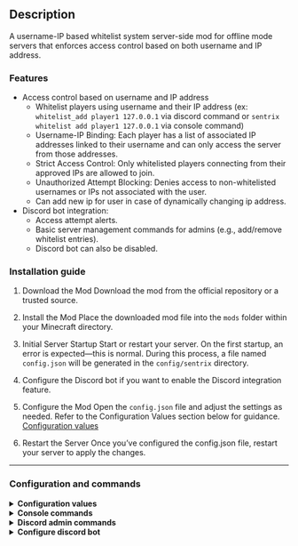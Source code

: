 ## Description

A username-IP based whitelist system server-side mod for offline mode servers that enforces access control based on both username and IP address.

### Features

- Access control based on username and IP address
  - Whitelist players using username and their IP address (ex: `whitelist_add player1 127.0.0.1` via discord command or `sentrix whitelist add player1 127.0.0.1` via console command)
  - Username-IP Binding: Each player has a list of associated IP addresses linked to their username and can only access the server from those addresses.
  - Strict Access Control: Only whitelisted players connecting from their approved IPs are allowed to join.
  - Unauthorized Attempt Blocking: Denies access to non-whitelisted usernames or IPs not associated with the user.
  - Can add new ip for user in case of dynamically changing ip address.
- Discord bot integration:
  - Access attempt alerts.
  - Basic server management commands for admins (e.g., add/remove whitelist entries).
  - Discord bot can also be disabled.

### Installation guide

1. Download the Mod
   Download the mod from the official repository or a trusted source.

2. Install the Mod
   Place the downloaded mod file into the `mods` folder within your Minecraft directory.

3. Initial Server Startup
   Start or restart your server. On the first startup, an error is expected—this is normal. During this process, a file named `config.json` will be generated in the `config/sentrix` directory.

4. Configure the Discord bot if you want to enable the Discord integration feature.

5. Configure the Mod
   Open the `config.json` file and adjust the settings as needed. Refer to the Configuration Values section below for guidance. [Configuration values](#configuration-values)

6. Restart the Server
   Once you’ve configured the config.json file, restart your server to apply the changes.

---

### Configuration and commands

<details>
<summary><strong>Configuration values</strong></summary>

To configure, navigate to `/config/setrix-fabric/config.json`

| Key                   | Value            | Description                                                                                               |
| --------------------- | ---------------- | --------------------------------------------------------------------------------------------------------- |
| activate              | boolean          | Enables or disables the mod. Set to `true` to enable, or `false` to disable it.                           |
| enable_discord        | boolean          | Enables or disables Discord integration. Set to `true` to use the Discord bot, or `false` to turn it off. |
| bot_token             | String           | Your Discord bot token. Required for the bot to connect to your Discord server.                           |
| admin_channel_id      | String           | ID of the Discord channel where admins can run commands like whitelisting players.                        |
| enable_public_logging | Boolean          | Enables or disables public logging. Set to `true` to post logs in a public channel.                       |
| public_log_channel    | String           | ID of the Discord channel where public logs will be sent.                                                 |
| admin_ids             | Array of Strings | A list of Discord user IDs who have admin permissions for using bot commands.                             |
| presence              | String           | Custom status text shown by the Discord bot (e.g., “Watching the server”).                                |
| kick_message          | String           | Message shown to players who are not whitelisted. You can customize this.                                 |
| unknown_ip_message    | String           | Message shown to players connecting from an unknown IP address. You can customize this.                   |

</details>

<details>
<summary><strong>Console commands</strong></summary>

| Command                                    | Usage                                                                  |
| ------------------------------------------ | ---------------------------------------------------------------------- |
| /sentrix whitelist add `<username>` `<ip>` | Command for whitelisting a player.                                     |
| /sentrix whitelist remove `<username>`     | Command to remove a player from whitelist entry.                       |
| /sentrix ip add `<username>` `<ip>`        | Command to add a new ip for player.                                    |
| /sentrix reload                            | To reload the player list in case of editing player list file manually |
| /sentrix count                             | To count total whitelisted players.                                    |

</details>

<details>
<summary><strong>Discord admin commands</strong></summary>

| Command                            | Usage                                                             |
| ---------------------------------- | ----------------------------------------------------------------- |
| /whitelist_add `<username>` `<ip>` | Command for whitelisting a player.                                |
| /whitelist_remove `<username>`     | Command to remove a player from whitelist entry.                  |
| /add_ip `<username>` `<ip>`        | Command to add a new ip for player.                               |
| /sentrix reload                    | To reload the player list in case of editing player list manually |
| /player_count                      | To count total whitelisteed players.                              |

</details>

<details>
<summary><strong>Configure discord bot</strong></summary>

#### Step 1: Create a Discord Bot

1. Go to the [Discord Developer Portal](https://discord.com/developers/applications)

2. Click "New Application", give it a name (e.g., MinecraftBot), and click Create.

3. In the left sidebar, go to Bot → Click Add Bot → Confirm by clicking Yes, do it!.

#### Step 2: Get the Bot Token

1. Under the Bot section, click "Reset Token" or "Copy" under the Token field.

2. Save this token somewhere secure — you'll need it in the config file(Do not share this token. It gives full control of your bot.).

#### Step 2: Get the Bot Token

Still under the Bot section:

1. Scroll down to Privileged Gateway Intents.

2 Enable: - Presence Intent

    - Server Members Intent

3. Click Save Changes at the bottom.

#### Step 4: Invite the Bot to Your Discord Server

1. Go to the OAuth2 → URL Generator section.

2. Under Scopes, check:

   - bot

3. Under Bot Permissions, check:

   - Send Messages

   - Read Message History

   - Manage Messages (if needed)

   - Manage Roles (if needed for whitelist commands)

4. Copy the generated URL and open it in your browser.

5. Select your server and click Authorize.

#### Step 5: Configure Your config.json File

1. Now edit the `config.json` file located in /config/setrix/. Here’s an example:

</details>
